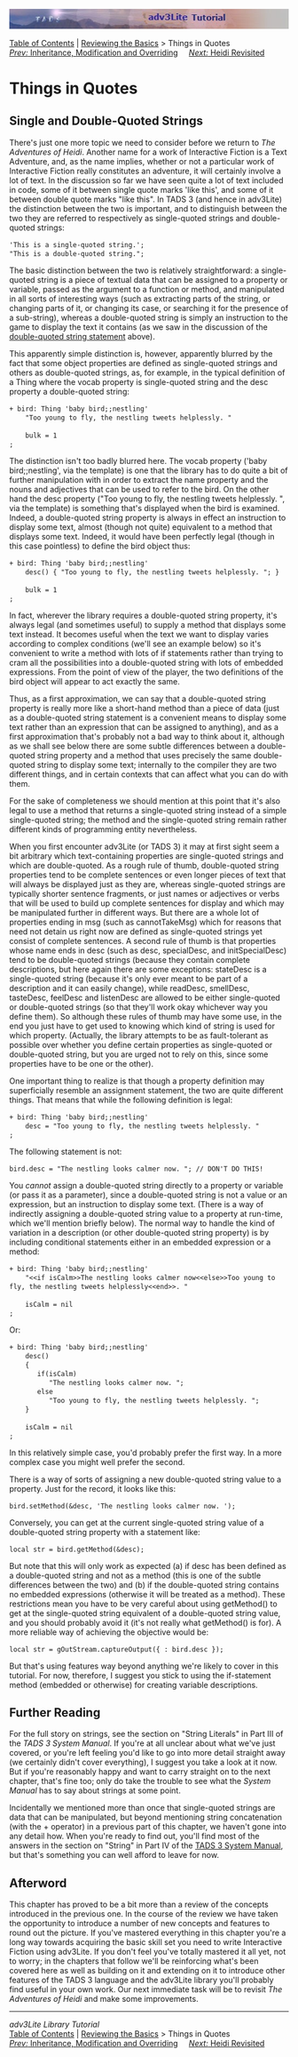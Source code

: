 ![](topbar.jpg)

[Table of Contents](toc.htm) \| [Reviewing the Basics](reviewing.htm) \>
Things in Quotes  
[*Prev:* Inheritance, Modification and Overriding](inherit.htm)    
[*Next:* Heidi Revisited](revisit.htm)    

# Things in Quotes

## Single and Double-Quoted Strings

There's just one more topic we need to consider before we return to *The
Adventures of Heidi*. Another name for a work of Interactive Fiction is
a Text Adventure, and, as the name implies, whether or not a particular
work of Interactive Fiction really constitutes an adventure, it will
certainly involve a lot of text. In the discussion so far we have seen
quite a lot of text included in code, some of it between single quote
marks 'like this', and some of it between double quote marks "like
this". In TADS 3 (and hence in adv3Lite) the distinction between the two
is important, and to distinguish between the two they are referred to
respectively as single-quoted strings and double-quoted strings:

    'This is a single-quoted string.';
    "This is a double-quoted string.";

The basic distinction between the two is relatively straightforward: a
single-quoted string is a piece of textual data that can be assigned to
a property or variable, passed as the argument to a function or method,
and manipulated in all sorts of interesting ways (such as extracting
parts of the string, or changing parts of it, or changing its case, or
searching it for the presence of a sub-string), whereas a double-quoted
string is simply an instruction to the game to display the text it
contains (as we saw in the discussion of the [double-quoted string
statement](methods.htm#dquote) above).

This apparently simple distinction is, however, apparently blurred by
the fact that some object properties are defined as single-quoted
strings and others as double-quoted strings, as, for example, in the
typical definition of a Thing where the vocab property is single-quoted
string and the desc property a double-quoted string:

    + bird: Thing 'baby bird;;nestling'
        "Too young to fly, the nestling tweets helplessly. "
        
        bulk = 1
    ;

The distinction isn't too badly blurred here. The vocab property ('baby
bird;;nestling', via the template) is one that the library has to do
quite a bit of further manipulation with in order to extract the name
property and the nouns and adjectives that can be used to refer to the
bird. On the other hand the desc property ("Too young to fly, the
nestling tweets helplessly. ", via the template) is something that's
displayed when the bird is examined. Indeed, a double-quoted string
property is always in effect an instruction to display some text, almost
(though not quite) equivalent to a method that displays some text.
Indeed, it would have been perfectly legal (though in this case
pointless) to define the bird object thus:

    + bird: Thing 'baby bird;;nestling'
        desc() { "Too young to fly, the nestling tweets helplessly. "; }
        
        bulk = 1
    ;

In fact, wherever the library requires a double-quoted string property,
it's always legal (and sometimes useful) to supply a method that
displays some text instead. It becomes useful when the text we want to
display varies according to complex conditions (we'll see an example
below) so it's convenient to write a method with lots of if statements
rather than trying to cram all the possibilities into a double-quoted
string with lots of embedded expressions. From the point of view of the
player, the two definitions of the bird object will appear to act
exactly the same.

Thus, as a first approximation, we can say that a double-quoted string
property is really more like a short-hand method than a piece of data
(just as a double-quoted string statement is a convenient means to
display some text rather than an expression that can be assigned to
anything), and as a first approximation that's probably not a bad way to
think about it, although as we shall see below there are some subtle
differences between a double-quoted string property and a method that
uses precisely the same double-quoted string to display some text;
internally to the compiler they are two different things, and in certain
contexts that can affect what you can do with them.

For the sake of completeness we should mention at this point that it's
also legal to use a method that returns a single-quoted string instead
of a simple single-quoted string; the method and the single-quoted
string remain rather different kinds of programming entity nevertheless.

When you first encounter adv3Lite (or TADS 3) it may at first sight seem
a bit arbitrary which text-containing properties are single-quoted
strings and which are double-quoted. As a rough rule of thumb,
double-quoted string properties tend to be complete sentences or even
longer pieces of text that will always be displayed just as they are,
whereas single-quoted strings are typically shorter sentence fragments,
or just names or adjectives or verbs that will be used to build up
complete sentences for display and which may be manipulated further in
different ways. But there are a whole lot of properties ending in msg
(such as cannotTakeMsg) which for reasons that need not detain us right
now are defined as single-quoted strings yet consist of complete
sentences. A second rule of thumb is that properties whose name ends in
desc (such as desc, specialDesc, and initSpecialDesc) tend to be
double-quoted strings (because they contain complete descriptions, but
here again there are some exceptions: stateDesc is a single-quoted
string (because it's only ever meant to be part of a description and it
can easily change), while readDesc, smellDesc, tasteDesc, feelDesc and
listenDesc are allowed to be either single-quoted or double-quoted
strings (so that they'll work okay whichever way you define them). So
although these rules of thumb may have some use, in the end you just
have to get used to knowing which kind of string is used for which
property. (Actually, the library attempts to be as fault-tolerant as
possible over whether you define certain properties as single-quoted or
double-quoted string, but you are urged not to rely on this, since some
properties have to be one or the other).

One important thing to realize is that though a property definition may
superficially resemble an assignment statement, the two are quite
different things. That means that while the following definition is
legal:

    + bird: Thing 'baby bird;;nestling'
        desc = "Too young to fly, the nestling tweets helplessly. "   
    ;

The following statement is not:

    bird.desc = "The nestling looks calmer now. "; // DON'T DO THIS!

You *cannot* assign a double-quoted string directly to a property or
variable (or pass it as a parameter), since a double-quoted string is
not a value or an expression, but an instruction to display some text.
(There is a way of indirectly assigning a double-quoted string value to
a property at run-time, which we'll mention briefly below). The normal
way to handle the kind of variation in a description (or other
double-quoted string property) is by including conditional statements
either in an embedded expression or a method:

    + bird: Thing 'baby bird;;nestling'
        "<<if isCalm>>The nestling looks calmer now<<else>>Too young to fly, the nestling tweets helplessly<<end>>. "   
        
        isCalm = nil
    ;

Or:

    + bird: Thing 'baby bird;;nestling'
        desc()
        {
           if(isCalm)
              "The nestling looks calmer now. ";
           else
              "Too young to fly, the nestling tweets helplessly. ";
        }
        
        isCalm = nil
    ;

In this relatively simple case, you'd probably prefer the first way. In
a more complex case you might well prefer the second.

There is a way of sorts of assigning a new double-quoted string value to
a property. Just for the record, it looks like this:

    bird.setMethod(&desc, 'The nestling looks calmer now. ');

Conversely, you can get at the current single-quoted string value of a
double-quoted string property with a statement like:

    local str = bird.getMethod(&desc);

But note that this will only work as expected (a) if desc has been
defined as a double-quoted string and not as a method (this is one of
the subtle differences between the two) and (b) if the double-quoted
string contains no embedded expressions (otherwise it will be treated as
a method). These restrictions mean you have to be very careful about
using getMethod() to get at the single-quoted string equivalent of a
double-quoted string value, and you should probably avoid it (it's not
really what getMethod() is for). A more reliable way of achieving the
objective would be:

    local str = gOutStream.captureOutput({ : bird.desc });

But that's using features way beyond anything we're likely to cover in
this tutorial. For now, therefore, I suggest you stick to using the
if-statement method (embedded or otherwise) for creating variable
descriptions.

## Further Reading

For the full story on strings, see the section on "String Literals" in
Part III of the *TADS 3 System Manual*. If you're at all unclear about
what we've just covered, or you're left feeling you'd like to go into
more detail straight away (we certainly didn't cover everything), I
suggest you take a look at it now. But if you're reasonably happy and
want to carry straight on to the next chapter, that's fine too; only do
take the trouble to see what the *System Manual* has to say about
strings at some point.

Incidentally we mentioned more than once that single-quoted strings are
data that can be manipulated, but beyond mentioning string concatenation
(with the + operator) in a previous part of this chapter, we haven't
gone into any detail how. When you're ready to find out, you'll find
most of the answers in the section on "String" in Part IV of the [TADS 3
System Manual](../sysman.htm), but that's something you can well afford
to leave for now.

  

## Afterword

This chapter has proved to be a bit more than a review of the concepts
introduced in the previous one. In the course of the review we have
taken the opportunity to introduce a number of new concepts and features
to round out the picture. If you've mastered everything in this chapter
you're a long way towards acquiring the basic skill set you need to
write Interactive Fiction using adv3Lite. If you don't feel you've
totally mastered it all yet, not to worry; in the chapters that follow
we'll be reinforcing what's been covered here as well as building on it
and extending on it to introduce other features of the TADS 3 language
and the adv3Lite library you'll probably find useful in your own work.
Our next immediate task will be to revisit *The Adventures of Heidi* and
make some improvements.

------------------------------------------------------------------------

*adv3Lite Library Tutorial*  
[Table of Contents](toc.htm) \| [Reviewing the Basics](reviewing.htm) \>
Things in Quotes  
[*Prev:* Inheritance, Modification and Overriding](inherit.htm)    
[*Next:* Heidi Revisited](revisit.htm)    
